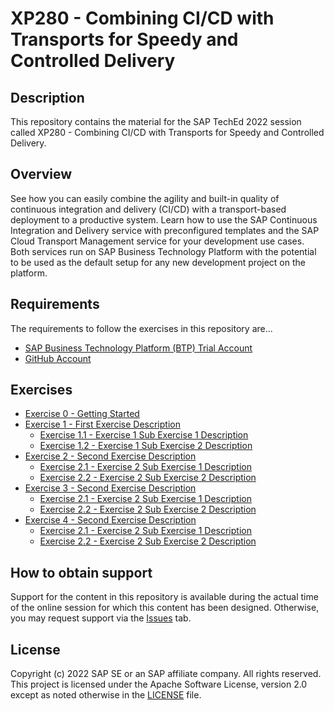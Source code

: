 # XP280 - Combining CI/CD with Transports for Speedy and Controlled Delivery

## Description

This repository contains the material for the SAP TechEd 2022 session called XP280 - Combining CI/CD
with Transports for Speedy and Controlled Delivery.

## Overview

See how you can easily combine the agility and built-in quality of continuous integration and
delivery (CI/CD) with a transport-based deployment to a productive system. Learn how to use the SAP
Continuous Integration and Delivery service with preconfigured templates and the SAP Cloud Transport
Management service for your development use cases. Both services run on SAP Business Technology
Platform with the potential to be used as the default setup for any new development project on the
platform.

## Requirements

The requirements to follow the exercises in this repository are...

* [SAP Business Technology Platform (BTP) Trial Account](https://www.sap.com/products/technology-platform/trial.html)
* [GitHub Account](https://github.com/signup)

## Exercises

- [Exercise 0 - Getting Started](exercises/ex0/)
- [Exercise 1 - First Exercise Description](exercises/ex1/)
    - [Exercise 1.1 - Exercise 1 Sub Exercise 1 Description](exercises/ex1#exercise-11-sub-exercise-1-description)
    - [Exercise 1.2 - Exercise 1 Sub Exercise 2 Description](exercises/ex1#exercise-12-sub-exercise-2-description)
- [Exercise 2 - Second Exercise Description](exercises/ex2/)
    - [Exercise 2.1 - Exercise 2 Sub Exercise 1 Description](exercises/ex2#exercise-21-sub-exercise-1-description)
    - [Exercise 2.2 - Exercise 2 Sub Exercise 2 Description](exercises/ex2#exercise-22-sub-exercise-2-description)
- [Exercise 3 - Second Exercise Description](exercises/ex3/)
    - [Exercise 2.1 - Exercise 2 Sub Exercise 1 Description](exercises/ex3#exercise-21-sub-exercise-1-description)
    - [Exercise 2.2 - Exercise 2 Sub Exercise 2 Description](exercises/ex3#exercise-22-sub-exercise-2-description)
- [Exercise 4 - Second Exercise Description](exercises/ex4/)
    - [Exercise 2.1 - Exercise 2 Sub Exercise 1 Description](exercises/ex4#exercise-21-sub-exercise-1-description)
    - [Exercise 2.2 - Exercise 2 Sub Exercise 2 Description](exercises/ex4#exercise-22-sub-exercise-2-description)

## How to obtain support

Support for the content in this repository is available during the actual time of the online session
for which this content has been designed. Otherwise, you may request support via
the [Issues](../../issues) tab.

## License

Copyright (c) 2022 SAP SE or an SAP affiliate company. All rights reserved. This project is licensed
under the Apache Software License, version 2.0 except as noted otherwise in
the [LICENSE](LICENSES/Apache-2.0.txt) file.
